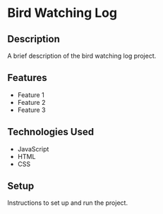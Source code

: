 # Bird Watching Log

## Description

A brief description of the bird watching log project.

## Features

- Feature 1
- Feature 2
- Feature 3

## Technologies Used

- JavaScript
- HTML
- CSS

## Setup

Instructions to set up and run the project.
